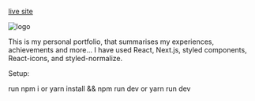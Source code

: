 [live site](https://ekambaportfolio.netlify.app/)

![logo](https://i.ibb.co/37s7F4t/a.png)

This is my personal portfolio, that summarises my experiences, achievements and more... I have used React, Next.js, styled components, React-icons, and styled-normalize.

Setup:

run npm i or yarn install && npm run dev or yarn run dev
